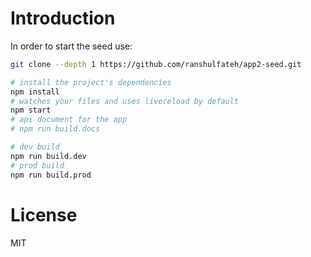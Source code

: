 # Introduction


In order to start the seed use:


```bash
git clone --depth 1 https://github.com/ranshulfateh/app2-seed.git

# install the project's dependencies
npm install
# watches your files and uses livereload by default
npm start
# api document for the app
# npm run build.docs

# dev build
npm run build.dev
# prod build
npm run build.prod
```


# License

MIT
